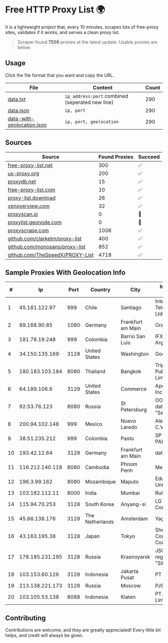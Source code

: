 
# Free HTTP Proxy List 🌍

It is a lightweight project that, every 10 minutes, scrapes lots of free-proxy sites, validates if it works, and serves a clean proxy list.


> Scraper found **7559** proxies at the latest update. Usable proxies are below.

## Usage

Click the file format that you want and copy the URL.


|File|Content|Count|
|----|-------|-----|
|[data.txt](https://raw.githubusercontent.com/themiralay/Proxy-List-World/master/data.txt)|`ip_address:port` combined (seperated new line)|290|
|[data.json](https://raw.githubusercontent.com/themiralay/Proxy-List-World/master/data.json)|`ip, port`|290|
|[data-with-geolocation.json](https://raw.githubusercontent.com/themiralay/Proxy-List-World/master/data-with-geolocation.json)|`ip, port, geolocation`|290|

## Sources

|Source|Found Proxies|Succeed|
|------|-------------|-------|
|[free-proxy-list.net](https://free-proxy-list.net)|300|✅|
|[us-proxy.org](https://www.us-proxy.org)|200|✅|
|[proxydb.net](http://proxydb.net)|15|✅|
|[free-proxy-list.com](https://free-proxy-list.com/?page=&port=&type%5B%5D=http&type%5B%5D=https&up_time=0&search=Search)|10|✅|
|[proxy-list.download](https://www.proxy-list.download/HTTP)|26|✅|
|[vpnoverview.com](https://vpnoverview.com/privacy/anonymous-browsing/free-proxy-servers)|32|✅|
|[proxyscan.io](https://www.proxyscan.io)|0|🚫|
|[proxylist.geonode.com](https://proxylist.geonode.com/api/proxy-list?limit=300&page=1&sort_by=lastChecked&sort_type=desc&protocols=http,https)|0|🚫|
|[proxyscrape.com](https://api.proxyscrape.com/v2/?request=displayproxies&protocol=http&timeout=10000&country=all&ssl=all&anonymity=all)|1006|✅|
|[github.com/clarketm/proxy-list](https://raw.githubusercontent.com/clarketm/proxy-list/master/proxy-list-raw.txt)|400|✅|
|[github.com/monosans/proxy-list](https://raw.githubusercontent.com/monosans/proxy-list/main/proxies/http.txt)|852|✅|
|[github.com/TheSpeedX/PROXY-List](https://raw.githubusercontent.com/TheSpeedX/PROXY-List/master/http.txt)|4718|✅|


## Sample Proxies With Geolocation Info

|#|Ip|Port|Country|City|Internet Service Provider|
|-|--|----|-------|----|-------------------------|
|1|45.181.122.97|999|Chile|Santiago|Interpit Telecomunicaciones Ltda|
|2|89.168.90.85|1080|Germany|Frankfurt am Main|Oracle Corporation|
|3|181.78.19.248|999|Colombia|Barrio San Luis|IFX Networks Argentina S.R.L|
|4|34.150.135.169|3128|United States|Washington|Google LLC|
|5|180.183.103.184|8080|Thailand|Bangkok|Triple T Broadband Public Company Limited|
|6|64.189.106.6|3129|United States|Commerce|Apogee Telecom Inc.|
|7|92.53.76.123|8080|Russia|St Petersburg|OOO "Network of data-centers "Selectel"|
|8|200.94.102.148|999|Mexico|Nuevo Laredo|Alestra, S. de R.L. de C.V.|
|9|38.51.235.212|999|Colombia|Pasto|SP SISTEMAS PALACIOS LTDA|
|10|193.42.12.64|3128|Germany|Frankfurt am Main|dataforest GmbH|
|11|116.212.140.118|8080|Cambodia|Phnom Penh|MekongNet|
|12|196.3.99.162|8080|Mozambique|Maputo|Eduardo Mondlane University|
|13|103.182.112.11|8000|India|Mumbai|Ruhi Infotech|
|14|115.94.70.253|3128|South Korea|Anyang-si|LG DACOM Corporation|
|15|45.88.138.176|3128|The Netherlands|Amsterdam|Yaglom Labs Ltd|
|16|43.163.195.38|3128|Japan|Tokyo|Shenzhen Tencent Computer Systems Company Limited|
|17|178.185.231.195|3128|Russia|Krasnoyarsk|JSC Rostelecom regional branch "Siberia"|
|18|103.153.60.126|3128|Indonesia|Jakarta Pusat|PT Era Awan Digital|
|19|213.138.221.173|3128|Russia|Moscow|PJSC MegaFon|
|20|103.105.53.138|8088|Indonesia|Klaten|PT. Mega Artha Lintas Data|



## Contributing

Contributions are welcome, and they are greatly appreciated! Every
little bit helps, and credit will always be given.

